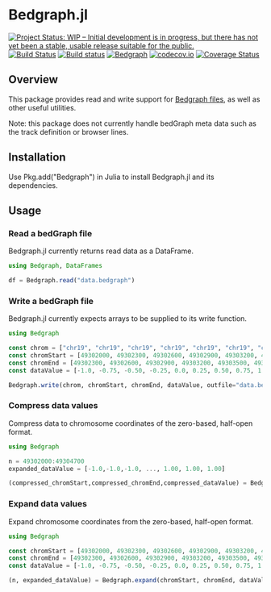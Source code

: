 # Bedgraph.jl

[![Project Status: WIP – Initial development is in progress, but there has not yet been a stable, usable release suitable for the public.](http://www.repostatus.org/badges/latest/wip.svg)](http://www.repostatus.org/#wip)
[![Build Status](https://travis-ci.org/CiaranOMara/Bedgraph.jl.svg?branch=master)](https://travis-ci.org/CiaranOMara/Bedgraph.jl)
[![Build status](https://ci.appveyor.com/api/projects/status/jny2ep4u3cmly8pj/branch/master?svg=true)](https://ci.appveyor.com/project/CiaranOMara/Bedgraph-jl/branch/master)
[![Bedgraph](http://pkg.julialang.org/badges/Bedgraph_0.6.svg)](http://pkg.julialang.org/?pkg=Bedgraph)
[![codecov.io](http://codecov.io/github/CiaranOMara/Bedgraph.jl/coverage.svg?branch=master)](http://codecov.io/github/CiaranOMara/Bedgraph.jl?branch=master)
[![Coverage Status](https://coveralls.io/repos/github/CiaranOMara/Bedgraph.jl/badge.svg?branch=master)](https://coveralls.io/github/CiaranOMara/Bedgraph.jl?branch=master)

## Overview
This package provides read and write support for [Bedgraph files](https://genome.ucsc.edu/goldenPath/help/bedgraph.html), as well as other useful utilities.

Note: this package does not currently handle bedGraph meta data such as the track definition or browser lines.

## Installation
Use Pkg.add("Bedgraph") in Julia to install Bedgraph.jl and its dependencies.

## Usage

### Read a bedGraph file
Bedgraph.jl currently returns read data as a DataFrame.

```julia
using Bedgraph, DataFrames

df = Bedgraph.read("data.bedgraph")
```
### Write a bedGraph file
Bedgraph.jl currently expects arrays to be supplied to its write function.

```julia
using Bedgraph

const chrom = ["chr19", "chr19", "chr19", "chr19", "chr19", "chr19", "chr19", "chr19", "chr19"]
const chromStart = [49302000, 49302300, 49302600, 49302900, 49303200, 49303500, 49303800, 49304100, 49304400]
const chromEnd = [49302300, 49302600, 49302900, 49303200, 49303500, 49303800, 49304100, 49304400, 49304700]
const dataValue = [-1.0, -0.75, -0.50, -0.25, 0.0, 0.25, 0.50, 0.75, 1.00]

Bedgraph.write(chrom, chromStart, chromEnd, dataValue, outfile="data.bedgraph")
```
### Compress data values
Compress data to chromosome coordinates of the zero-based, half-open format.

```julia
using Bedgraph

n = 49302000:49304700
expanded_dataValue = [-1.0,-1.0,-1.0, ..., 1.00, 1.00, 1.00]

(compressed_chromStart,compressed_chromEnd,compressed_dataValue) = Bedgraph.compress(n,expanded_dataValue)
```

### Expand data values
Expand chromosome coordinates from the zero-based, half-open format.

```julia
using Bedgraph

const chromStart = [49302000, 49302300, 49302600, 49302900, 49303200, 49303500, 49303800, 49304100, 49304400]
const chromEnd = [49302300, 49302600, 49302900, 49303200, 49303500, 49303800, 49304100, 49304400, 49304700]
const dataValue = [-1.0, -0.75, -0.50, -0.25, 0.0, 0.25, 0.50, 0.75, 1.00]

(n, expanded_dataValue) = Bedgraph.expand(chromStart, chromEnd, dataValue)
```
